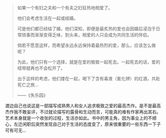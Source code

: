 


> 如果一个有妇之夫和一个有夫之妇狂热地相爱了。
> 
> 他们会考虑生活在一起或结婚。
>
>可是他们都已经结了婚，他们深知，即便是最炙热的爱也会因婚后浸泡于日常琐事而渐渐变得乏味，到头来，相爱的人只会成为共同生活的伴侣。
>
>倘若不愿意这样，而希望永远永远保持着最热烈的爱，那么，应该怎么做呢？
>
>为此，他们只有一个选择，就是在爱的极致一起死去。一起死去的话，爱的纽带就再也不会松开了。
>
>出于这样的考虑，他们搂在一起，喝下了含有毒液（氰化钾）的红酒，共赴死亡之旅...
>
>——《失乐园》

渡边自己也说这是一部描写成熟男人和女人追求极致之爱的最高杰作。是不是最高杰作我不敢妄评，不过就论描写的露骨和生动而言，可能真的难有作家再出其右。
艺术本身就是一个收张的过程，生活亦如此。书中的男主角，因为事业上的不顺心，左迁闲职后突然发现自己对于生活的态度变了，原来很重要的一些东西一下子可有可无...
